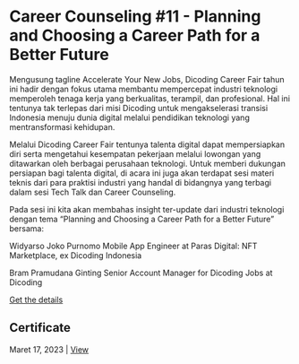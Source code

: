 # Career Counseling #11 - Planning and Choosing a Career Path for a Better Future
Mengusung tagline Accelerate Your New Jobs, Dicoding Career Fair tahun ini hadir dengan fokus utama membantu mempercepat industri teknologi memperoleh tenaga kerja yang berkualitas, terampil, dan profesional. Hal ini tentunya tak terlepas dari misi Dicoding untuk mengakselerasi transisi Indonesia menuju dunia digital melalui pendidikan teknologi yang mentransformasi kehidupan.

Melalui Dicoding Career Fair tentunya talenta digital dapat mempersiapkan diri serta mengetahui kesempatan pekerjaan melalui lowongan yang ditawarkan oleh berbagai perusahaan teknologi. Untuk memberi dukungan persiapan bagi talenta digital, di acara ini juga akan terdapat sesi materi teknis dari para praktisi industri yang handal di bidangnya yang terbagi dalam sesi Tech Talk dan Career Counseling. 

Pada sesi ini kita akan membahas insight ter-update dari industri teknologi dengan tema “Planning and Choosing a Career Path for a Better Future” bersama:

Widyarso Joko Purnomo
Mobile App Engineer at Paras Digital: NFT Marketplace, ex Dicoding Indonesia

Bram Pramudana Ginting
Senior Account Manager for Dicoding Jobs at Dicoding

[Get the details](https://www.dicoding.com/events/6708)

## Certificate
Maret 17, 2023 | [View](/certificate/certificate.pdf)
